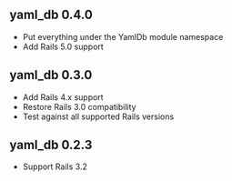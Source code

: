 ## yaml_db 0.4.0

* Put everything under the YamlDb module namespace
* Add Rails 5.0 support

## yaml_db 0.3.0

* Add Rails 4.x support
* Restore Rails 3.0 compatibility
* Test against all supported Rails versions

## yaml_db 0.2.3

* Support Rails 3.2
